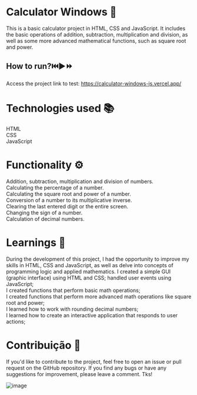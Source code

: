 # Calculator Windows 🧮
This is a basic calculator project in HTML, CSS and JavaScript. It includes the basic operations of addition, subtraction, multiplication and division, as well as some more advanced mathematical functions, such as square root and power.

## How to run?⏮️▶️⏩
Access the project link to test: https://calculator-windows-js.vercel.app/

# Technologies used 📚
HTML<br>
CSS<br>
JavaScript<br>
# Functionality ⚙️

Addition, subtraction, multiplication and division of numbers.<br>
Calculating the percentage of a number.<br>
Calculating the square root and power of a number.<br>
Conversion of a number to its multiplicative inverse.<br>
Clearing the last entered digit or the entire screen.<br>
Changing the sign of a number.<br>
Calculation of decimal numbers.<br>

# Learnings 🎯

During the development of this project, I had the opportunity to improve my skills in HTML, CSS and JavaScript, as well as delve into concepts of programming logic and applied mathematics.
I created a simple GUI (graphic interface) using HTML and CSS; handled user events using JavaScript;<br>
I created functions that perform basic math operations;<br>
I created functions that perform more advanced math operations like square root and power;<br>
I learned how to work with rounding decimal numbers;<br>
I learned how to create an interactive application that responds to user actions;<br>

# Contribuição 🚀
If you'd like to contribute to the project, feel free to open an issue or pull request on the GitHub repository. If you find any bugs or have any suggestions for improvement, please leave a comment. Tks!<br>

![image](https://user-images.githubusercontent.com/91978309/235514661-be31d7ba-e0ec-4c02-9668-eff596e42ed8.png)
